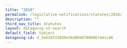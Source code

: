 ```yaml
---
title: "2018"
permalink: /legislative-notifications/statutes/2018/
description: ""
third_nav_title: Statutes
layout: datagovsg-v2-search
default_field: Subject
datagovsg-id: d_5eb283338d9e56d86b07800867441cd6
---
```

